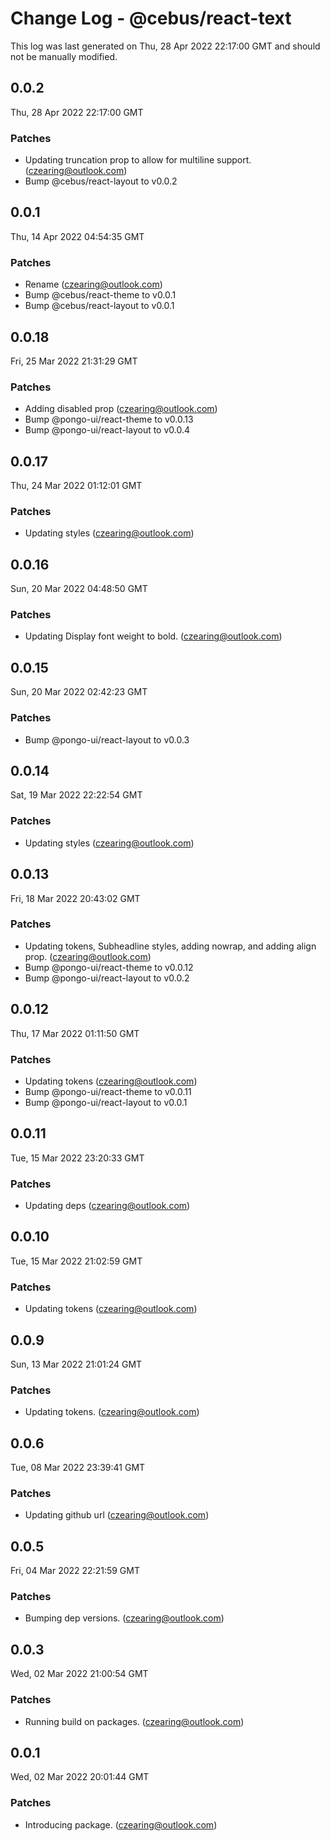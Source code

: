 # Change Log - @cebus/react-text

This log was last generated on Thu, 28 Apr 2022 22:17:00 GMT and should not be manually modified.

<!-- Start content -->

## 0.0.2

Thu, 28 Apr 2022 22:17:00 GMT

### Patches

- Updating truncation prop to allow for multiline support. (czearing@outlook.com)
- Bump @cebus/react-layout to v0.0.2

## 0.0.1

Thu, 14 Apr 2022 04:54:35 GMT

### Patches

- Rename (czearing@outlook.com)
- Bump @cebus/react-theme to v0.0.1
- Bump @cebus/react-layout to v0.0.1

## 0.0.18

Fri, 25 Mar 2022 21:31:29 GMT

### Patches

- Adding disabled prop (czearing@outlook.com)
- Bump @pongo-ui/react-theme to v0.0.13
- Bump @pongo-ui/react-layout to v0.0.4

## 0.0.17

Thu, 24 Mar 2022 01:12:01 GMT

### Patches

- Updating styles (czearing@outlook.com)

## 0.0.16

Sun, 20 Mar 2022 04:48:50 GMT

### Patches

- Updating Display font weight to bold. (czearing@outlook.com)

## 0.0.15

Sun, 20 Mar 2022 02:42:23 GMT

### Patches

- Bump @pongo-ui/react-layout to v0.0.3

## 0.0.14

Sat, 19 Mar 2022 22:22:54 GMT

### Patches

- Updating styles (czearing@outlook.com)

## 0.0.13

Fri, 18 Mar 2022 20:43:02 GMT

### Patches

- Updating tokens, Subheadline styles, adding nowrap, and adding align prop. (czearing@outlook.com)
- Bump @pongo-ui/react-theme to v0.0.12
- Bump @pongo-ui/react-layout to v0.0.2

## 0.0.12

Thu, 17 Mar 2022 01:11:50 GMT

### Patches

- Updating tokens (czearing@outlook.com)
- Bump @pongo-ui/react-theme to v0.0.11
- Bump @pongo-ui/react-layout to v0.0.1

## 0.0.11

Tue, 15 Mar 2022 23:20:33 GMT

### Patches

- Updating deps (czearing@outlook.com)

## 0.0.10

Tue, 15 Mar 2022 21:02:59 GMT

### Patches

- Updating tokens (czearing@outlook.com)

## 0.0.9

Sun, 13 Mar 2022 21:01:24 GMT

### Patches

- Updating tokens. (czearing@outlook.com)

## 0.0.6

Tue, 08 Mar 2022 23:39:41 GMT

### Patches

- Updating github url (czearing@outlook.com)

## 0.0.5

Fri, 04 Mar 2022 22:21:59 GMT

### Patches

- Bumping dep versions. (czearing@outlook.com)

## 0.0.3

Wed, 02 Mar 2022 21:00:54 GMT

### Patches

- Running build on packages. (czearing@outlook.com)

## 0.0.1

Wed, 02 Mar 2022 20:01:44 GMT

### Patches

- Introducing package. (czearing@outlook.com)
